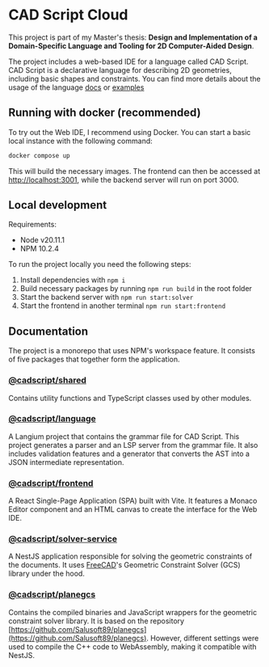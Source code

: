 # CAD Script Cloud

This project is part of my Master's thesis: **Design and Implementation of a Domain-Specific Language and Tooling for 2D Computer-Aided Design**.

The project includes a web-based IDE for a language called CAD Script. CAD Script is a declarative language for describing 2D geometries, including basic shapes and constraints. You can find more details about the usage of the language [docs](docs/usage.md) or [examples](docs/examples.md)

## Running with docker (recommended)

To try out the Web IDE, I recommend using Docker. You can start a basic local instance with the following command:

```bash
docker compose up
```

This will build the necessary images. The frontend can then be accessed at <http://localhost:3001>, while the backend server will run on port 3000.

## Local development

Requirements:

- Node v20.11.1
- NPM 10.2.4

To run the project locally you need the following steps:

1. Install dependencies with `npm i`
2. Build necessary packages by running `npm run build` in the root folder
3. Start the backend server with `npm run start:solver`
4. Start the frontend in another terminal `npm run start:frontend`

## Documentation

The project is a monorepo that uses NPM's workspace feature. It consists of five packages that together form the application.

### [@cadscript/shared](packages/shared/)

Contains utility functions and TypeScript classes used by other modules.

### [@cadscript/language](packages/language/)

A Langium project that contains the grammar file for CAD Script. This project generates a parser and an LSP server from the grammar file. It also includes validation features and a generator that converts the AST into a JSON intermediate representation.

### [@cadscript/frontend](packages/frontend/)

A React Single-Page Application (SPA) built with Vite. It features a Monaco Editor component and an HTML canvas to create the interface for the Web IDE.

### [@cadscript/solver-service](packages/solver-service/)

A NestJS application responsible for solving the geometric constraints of the documents. It uses [FreeCAD](https://github.com/FreeCAD/FreeCAD)'s Geometric Constraint Solver (GCS) library under the hood.

### [@cadscript/planegcs](packages/planegcs/)

Contains the compiled binaries and JavaScript wrappers for the geometric constraint solver library. It is based on the repository [https://github.com/Salusoft89/planegcs](https://github.com/Salusoft89/planegcs). However, different settings were used to compile the C++ code to WebAssembly, making it compatible with NestJS.
